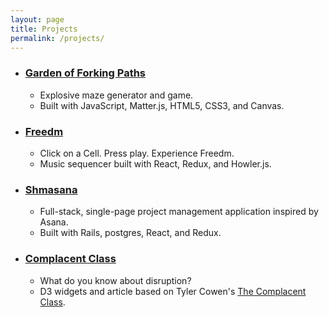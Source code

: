 ```yaml
---
layout: page
title: Projects
permalink: /projects/
---
```


* ### [Garden of Forking Paths](https://calebomusic.github.io/garden-of-forking-paths/)
  - Explosive maze generator and game.
  - Built with JavaScript, Matter.js, HTML5, CSS3, and Canvas.
* ### [Freedm](https://calebomusic.github.io/freedm/)
  - Click on a Cell. Press play. Experience Freedm.
  - Music sequencer built with React, Redux, and Howler.js.
* ### [Shmasana](https://shmasana.herokuapp.com)
  - Full-stack, single-page project management application inspired by Asana.
  - Built with Rails, postgres, React, and Redux.
* ### [Complacent Class](https://calebomusic.github.io/complacentClass/)
  - What do you know about disruption?
  - D3 widgets and article based on Tyler Cowen's [ The Complacent Class](https://smile.amazon.com/Complacent-Class-Self-Defeating-Quest-American/dp/1250108691).
